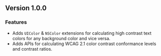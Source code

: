 ## Version 1.0.0

### Features
* Adds `UIColor` & `NSColor` extensions for calculating high contrast text colors for any background color and vice versa.
* Adds APIs for calculating WCAG 2.1 color contrast conformance levels and contrast ratios.

